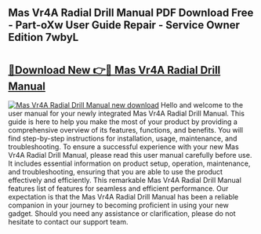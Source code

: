 ## Mas Vr4A Radial Drill Manual PDF Download Free - Part-oXw User Guide Repair - Service Owner Edition 7wbyL

# <h2><a href="http://bc64888.oget.top/?id=Mas+Vr4A+Radial+Drill+Manual">🔗Download New 👉🔴 Mas Vr4A Radial Drill Manual</a></h2>

[![Mas Vr4A Radial Drill Manual new download](https://i.imgur.com/5g1atiW.png)](http://bc64888.oget.top/?id=Mas+Vr4A+Radial+Drill+Manual)
Hello and welcome to the user manual for your newly integrated Mas Vr4A Radial Drill Manual. This guide is here to help you make the most of your product by providing a comprehensive overview of its features, functions, and benefits. You will find step-by-step instructions for installation, usage, maintenance, and troubleshooting. To ensure a successful experience with your new Mas Vr4A Radial Drill Manual, please read this user manual carefully before use. It includes essential information on product setup, operation, maintenance, and troubleshooting, ensuring that you are able to use the product effectively and efficiently. This remarkable Mas Vr4A Radial Drill Manual features list of features for seamless and efficient performance. Our expectation is that the Mas Vr4A Radial Drill Manual has been a reliable companion in your journey to becoming proficient in using your new gadget. Should you need any assistance or clarification, please do not hesitate to contact our support team.
